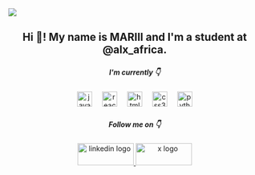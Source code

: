 <img align='center' src="https://im3.ezgif.com/tmp/ezgif-3-67bb2ff6c7.gif"  />
<h2 align="center">Hi 👋! My name is MARIII and I'm a student at @alx_africa. </h2>

###

<h5 align="center">I'm currently 👇</h2>

###

<div align="center">
  <img src="https://cdn.jsdelivr.net/gh/devicons/devicon/icons/javascript/javascript-original.svg" height="30" alt="javascript logo"  />
  <img width="12" />
  <img src="https://cdn.jsdelivr.net/gh/devicons/devicon/icons/react/react-original.svg" height="30" alt="react logo"  />
  <img width="12" />
  <img src="https://cdn.jsdelivr.net/gh/devicons/devicon/icons/html5/html5-original.svg" height="30" alt="html5 logo"  />
  <img width="12" />
  <img src="https://cdn.jsdelivr.net/gh/devicons/devicon/icons/css3/css3-original.svg" height="30" alt="css3 logo"  />
  <img width="12" />
  <img src="https://cdn.jsdelivr.net/gh/devicons/devicon/icons/python/python-original.svg" height="30" alt="python logo"  />
</div>

###

<h5 align="center">Follow me on 👇</h2>

###

<div align="center">
  <a href="https://www.linkedin.com/in/mariii/" target="_blank">
    <img src="https://imgur.com/FwZKwN4.png" style="height: 44px; width:112px;" alt="linkedin logo"  />
  </a>
  <a href="https://twitter.com/MARIIIcodes" target="_blank">
    <img src="https://imgur.com/bfnqyzs.png" alt="x logo" style="height: 44px; width:112px;" />
  </a>
</div>

###

<br clear="both">
